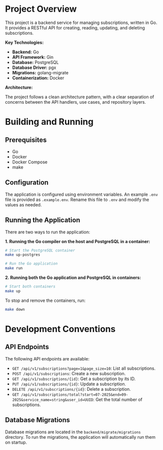 # Project Overview

This project is a backend service for managing subscriptions, written in Go. It provides a RESTful API for creating, reading, updating, and deleting subscriptions.

**Key Technologies:**

*   **Backend:** Go
*   **API Framework:** Gin
*   **Database:** PostgreSQL
*   **Database Driver:** pgx
*   **Migrations:** golang-migrate
*   **Containerization:** Docker

**Architecture:**

The project follows a clean architecture pattern, with a clear separation of concerns between the API handlers, use cases, and repository layers.

# Building and Running

## Prerequisites

*   Go
*   Docker
*   Docker Compose
*   make

## Configuration

The application is configured using environment variables. An example `.env` file is provided as `.example.env`. Rename this file to `.env` and modify the values as needed.

## Running the Application

There are two ways to run the application:

**1. Running the Go compiler on the host and PostgreSQL in a container:**

```bash
# Start the PostgreSQL container
make up-postgres

# Run the Go application
make run
```

**2. Running both the Go application and PostgreSQL in containers:**

```bash
# Start both containers
make up
```

To stop and remove the containers, run:

```bash
make down
```

# Development Conventions

## API Endpoints

The following API endpoints are available:

*   `GET /api/v1/subscriptions?page=1&page_size=10`: List all subscriptions.
*   `POST /api/v1/subscriptions`: Create a new subscription.
*   `GET /api/v1/subscriptions/{id}`: Get a subscription by its ID.
*   `PUT /api/v1/subscriptions/{id}`: Update a subscription.
*   `DELETE /api/v1/subscriptions/{id}`: Delete a subscription.
*   `GET /api/v1/subscriptions/total?start=07-2025&end=09-2025&service_name=string&user_id=UUID`: Get the total number of subscriptions.

## Database Migrations

Database migrations are located in the `backend/migrate/migrations` directory. To run the migrations, the application will automatically run them on startup.


